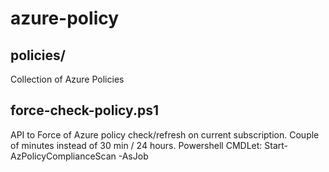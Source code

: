 # azure-policy

## policies/
Collection of Azure Policies

## force-check-policy.ps1
API to Force of Azure policy check/refresh on current subscription. Couple of minutes instead of 30 min / 24 hours.
Powershell CMDLet: Start-AzPolicyComplianceScan -AsJob
